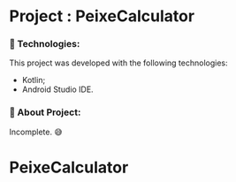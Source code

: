 # Project : PeixeCalculator

### 🚀 Technologies:

This project was developed with the following technologies:

- Kotlin;
- Android Studio IDE.

### 📄 About Project:

Incomplete. 😅

# PeixeCalculator
